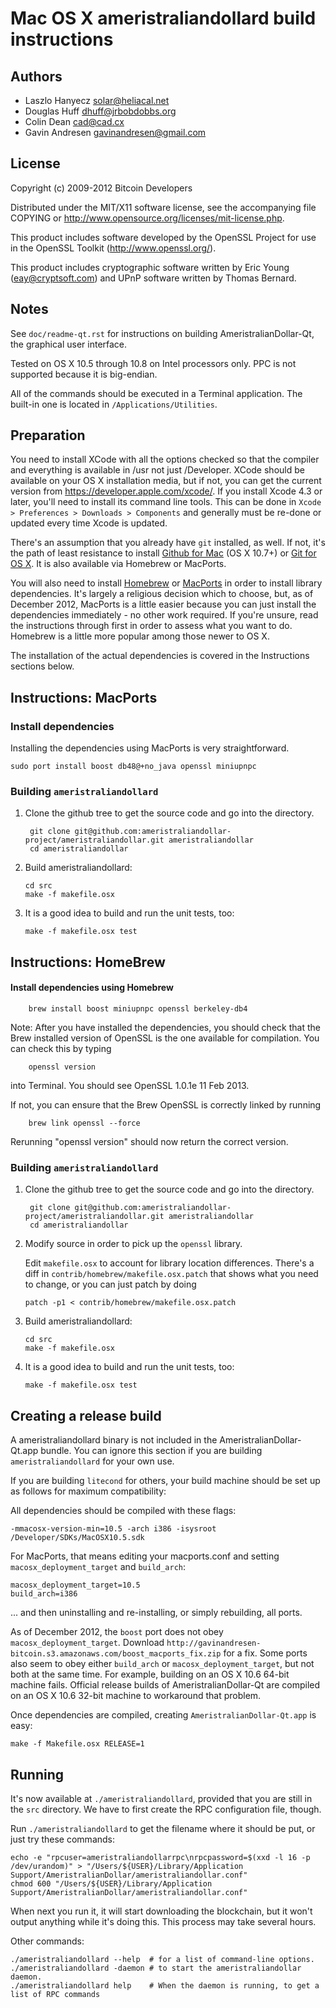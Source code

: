 Mac OS X ameristraliandollard build instructions
====================================

Authors
-------

* Laszlo Hanyecz <solar@heliacal.net>
* Douglas Huff <dhuff@jrbobdobbs.org>
* Colin Dean <cad@cad.cx>
* Gavin Andresen <gavinandresen@gmail.com>

License
-------

Copyright (c) 2009-2012 Bitcoin Developers

Distributed under the MIT/X11 software license, see the accompanying
file COPYING or http://www.opensource.org/licenses/mit-license.php.

This product includes software developed by the OpenSSL Project for use in
the OpenSSL Toolkit (http://www.openssl.org/).

This product includes cryptographic software written by
Eric Young (eay@cryptsoft.com) and UPnP software written by Thomas Bernard.

Notes
-----

See `doc/readme-qt.rst` for instructions on building AmeristralianDollar-Qt, the
graphical user interface.

Tested on OS X 10.5 through 10.8 on Intel processors only. PPC is not
supported because it is big-endian.

All of the commands should be executed in a Terminal application. The
built-in one is located in `/Applications/Utilities`.

Preparation
-----------

You need to install XCode with all the options checked so that the compiler
and everything is available in /usr not just /Developer. XCode should be
available on your OS X installation media, but if not, you can get the
current version from https://developer.apple.com/xcode/. If you install
Xcode 4.3 or later, you'll need to install its command line tools. This can
be done in `Xcode > Preferences > Downloads > Components` and generally must
be re-done or updated every time Xcode is updated.

There's an assumption that you already have `git` installed, as well. If
not, it's the path of least resistance to install [Github for Mac](https://mac.github.com/)
(OS X 10.7+) or
[Git for OS X](https://code.google.com/p/git-osx-installer/). It is also
available via Homebrew or MacPorts.

You will also need to install [Homebrew](http://mxcl.github.io/homebrew/)
or [MacPorts](https://www.macports.org/) in order to install library
dependencies. It's largely a religious decision which to choose, but, as of
December 2012, MacPorts is a little easier because you can just install the
dependencies immediately - no other work required. If you're unsure, read
the instructions through first in order to assess what you want to do.
Homebrew is a little more popular among those newer to OS X.

The installation of the actual dependencies is covered in the Instructions
sections below.

Instructions: MacPorts
----------------------

### Install dependencies

Installing the dependencies using MacPorts is very straightforward.

    sudo port install boost db48@+no_java openssl miniupnpc

### Building `ameristraliandollard`

1. Clone the github tree to get the source code and go into the directory.

        git clone git@github.com:ameristraliandollar-project/ameristraliandollar.git ameristraliandollar
        cd ameristraliandollar

2.  Build ameristraliandollard:

        cd src
        make -f makefile.osx

3.  It is a good idea to build and run the unit tests, too:

        make -f makefile.osx test

Instructions: HomeBrew
----------------------

#### Install dependencies using Homebrew

        brew install boost miniupnpc openssl berkeley-db4

Note: After you have installed the dependencies, you should check that the Brew installed version of OpenSSL is the one available for compilation. You can check this by typing

        openssl version

into Terminal. You should see OpenSSL 1.0.1e 11 Feb 2013.

If not, you can ensure that the Brew OpenSSL is correctly linked by running

        brew link openssl --force

Rerunning "openssl version" should now return the correct version.

### Building `ameristraliandollard`

1. Clone the github tree to get the source code and go into the directory.

        git clone git@github.com:ameristraliandollar-project/ameristraliandollar.git ameristraliandollar
        cd ameristraliandollar

2.  Modify source in order to pick up the `openssl` library.

    Edit `makefile.osx` to account for library location differences. There's a
    diff in `contrib/homebrew/makefile.osx.patch` that shows what you need to
    change, or you can just patch by doing

        patch -p1 < contrib/homebrew/makefile.osx.patch

3.  Build ameristraliandollard:

        cd src
        make -f makefile.osx

4.  It is a good idea to build and run the unit tests, too:

        make -f makefile.osx test

Creating a release build
------------------------

A ameristraliandollard binary is not included in the AmeristralianDollar-Qt.app bundle. You can ignore
this section if you are building `ameristraliandollard` for your own use.

If you are building `litecond` for others, your build machine should be set up
as follows for maximum compatibility:

All dependencies should be compiled with these flags:

    -mmacosx-version-min=10.5 -arch i386 -isysroot /Developer/SDKs/MacOSX10.5.sdk

For MacPorts, that means editing your macports.conf and setting
`macosx_deployment_target` and `build_arch`:

    macosx_deployment_target=10.5
    build_arch=i386

... and then uninstalling and re-installing, or simply rebuilding, all ports.

As of December 2012, the `boost` port does not obey `macosx_deployment_target`.
Download `http://gavinandresen-bitcoin.s3.amazonaws.com/boost_macports_fix.zip`
for a fix. Some ports also seem to obey either `build_arch` or
`macosx_deployment_target`, but not both at the same time. For example, building
on an OS X 10.6 64-bit machine fails. Official release builds of AmeristralianDollar-Qt are
compiled on an OS X 10.6 32-bit machine to workaround that problem.

Once dependencies are compiled, creating `AmeristralianDollar-Qt.app` is easy:

    make -f Makefile.osx RELEASE=1

Running
-------

It's now available at `./ameristraliandollard`, provided that you are still in the `src`
directory. We have to first create the RPC configuration file, though.

Run `./ameristraliandollard` to get the filename where it should be put, or just try these
commands:

    echo -e "rpcuser=ameristraliandollarrpc\nrpcpassword=$(xxd -l 16 -p /dev/urandom)" > "/Users/${USER}/Library/Application Support/AmeristralianDollar/ameristraliandollar.conf"
    chmod 600 "/Users/${USER}/Library/Application Support/AmeristralianDollar/ameristraliandollar.conf"

When next you run it, it will start downloading the blockchain, but it won't
output anything while it's doing this. This process may take several hours.

Other commands:

    ./ameristraliandollard --help  # for a list of command-line options.
    ./ameristraliandollard -daemon # to start the ameristraliandollar daemon.
    ./ameristraliandollard help    # When the daemon is running, to get a list of RPC commands
